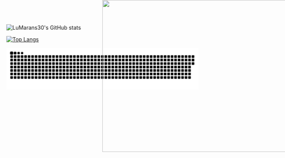 ![LuMarans30's GitHub stats](https://github-readme-stats.vercel.app/api?username=LuMarans30&show_icons=true&theme=dracula)

[![Top Langs](https://github-readme-stats.vercel.app/api/top-langs/?username=LuMarans30&layout=compact)](https://github.com/LuMarans30/github-readme-stats)

<picture>
	<source media="(prefers-color-scheme: dark)" srcset="github-contribution-grid-snake-dark.svg">
	<source media="(prefers-color-scheme: light)" srcset="github-contribution-grid-snake.svg">
	<img alt="github-snake" src="github-contribution-grid-snake.svg">
</picture>
  
<div align="center">
	<br>
	<a href="#">
		<img style="position: absolute; top:0px; bottom:0px; width: 100%" src="https://64.media.tumblr.com/f74d7cc35e3c4ed6fc11f560fe38b2a7/tumblr_inline_ny82m7qGH41ro20i7_540.gif" width="800" height="400">
	</a>
	<br>
</div>
